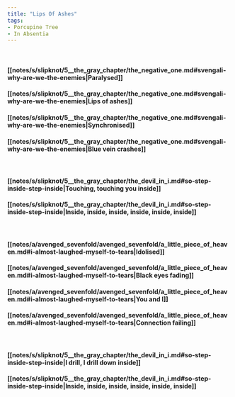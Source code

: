 ```yaml
---
title: "Lips Of Ashes"
tags:
- Porcupine Tree
- In Absentia
---
```

&nbsp;
#### [[notes/s/slipknot/5__the_gray_chapter/the_negative_one.md#svengali-why-are-we-the-enemies|Paralysed]]
#### [[notes/s/slipknot/5__the_gray_chapter/the_negative_one.md#svengali-why-are-we-the-enemies|Lips of ashes]]
#### [[notes/s/slipknot/5__the_gray_chapter/the_negative_one.md#svengali-why-are-we-the-enemies|Synchronised]]
#### [[notes/s/slipknot/5__the_gray_chapter/the_negative_one.md#svengali-why-are-we-the-enemies|Blue vein crashes]]
&nbsp;
#### [[notes/s/slipknot/5__the_gray_chapter/the_devil_in_i.md#so-step-inside-step-inside|Touching, touching you inside]]
#### [[notes/s/slipknot/5__the_gray_chapter/the_devil_in_i.md#so-step-inside-step-inside|Inside, inside, inside, inside, inside, inside]]
&nbsp;
#### [[notes/a/avenged_sevenfold/avenged_sevenfold/a_little_piece_of_heaven.md#i-almost-laughed-myself-to-tears|Idolised]]
#### [[notes/a/avenged_sevenfold/avenged_sevenfold/a_little_piece_of_heaven.md#i-almost-laughed-myself-to-tears|Black eyes fading]]
#### [[notes/a/avenged_sevenfold/avenged_sevenfold/a_little_piece_of_heaven.md#i-almost-laughed-myself-to-tears|You and I]]
#### [[notes/a/avenged_sevenfold/avenged_sevenfold/a_little_piece_of_heaven.md#i-almost-laughed-myself-to-tears|Connection failing]]
&nbsp;
#### [[notes/s/slipknot/5__the_gray_chapter/the_devil_in_i.md#so-step-inside-step-inside|I drill, I drill down inside]]
#### [[notes/s/slipknot/5__the_gray_chapter/the_devil_in_i.md#so-step-inside-step-inside|Inside, inside, inside, inside, inside, inside]]

